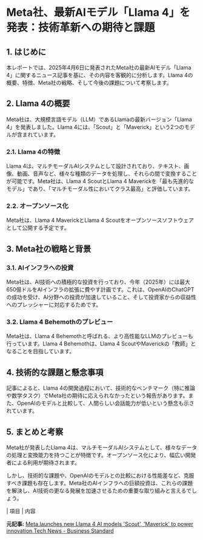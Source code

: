 # Meta社、最新AIモデル「Llama 4」を発表：技術革新への期待と課題

## 1. はじめに

本レポートでは、2025年4月6日に発表されたMeta社の最新AIモデル「Llama 4」に関するニュース記事を基に、その内容を客観的に分析します。Llama 4の概要、特徴、Meta社の戦略、そして今後の課題について考察します。

## 2. Llama 4の概要

Meta社は、大規模言語モデル（LLM）であるLlamaの最新バージョン「Llama 4」を発表しました。Llama 4には、「Scout」と「Maverick」という2つのモデルが含まれています。

### 2.1. Llama 4の特徴

Llama 4は、マルチモーダルAIシステムとして設計されており、テキスト、画像、動画、音声など、様々な種類のデータを処理し、それらの間で変換することが可能です。Meta社は、Llama 4 ScoutとLlama 4 Maverickを「最も先進的なモデル」であり、「マルチモーダル性においてクラス最高」と評価しています。

### 2.2. オープンソース化

Meta社は、Llama 4 MaverickとLlama 4 Scoutをオープンソースソフトウェアとして公開する予定です。

## 3. Meta社の戦略と背景

### 3.1. AIインフラへの投資

Meta社は、AI技術への積極的な投資を行っており、今年（2025年）には最大650億ドルをAIインフラの拡張に費やす計画です。これは、OpenAIのChatGPTの成功を受け、AI分野への投資が加速していること、そして投資家からの収益性へのプレッシャーに対応するためです。

### 3.2. Llama 4 Behemothのプレビュー

Meta社は、Llama 4 Behemothと呼ばれる、より高性能なLLMのプレビューも行っています。Llama 4 Behemothは、Llama 4 ScoutやMaverickの「教師」となることを目指しています。

## 4. 技術的な課題と懸念事項

記事によると、Llama 4の開発過程において、技術的なベンチマーク（特に推論や数学タスク）でMeta社の期待に応えられなかったという報告があります。また、OpenAIのモデルと比較して、人間らしい会話能力が低いという懸念も示されています。

## 5. まとめと考察

Meta社が発表したLlama 4は、マルチモーダルAIシステムとして、様々なデータの処理と変換能力を持つことが特徴です。オープンソース化により、幅広い開発者による利用が期待されます。

しかし、技術的な課題や、OpenAIのモデルとの比較における性能差など、克服すべき課題も存在します。Meta社のAIインフラへの巨額投資は、これらの課題を解決し、AI技術の更なる発展を加速させるための重要な取り組みと言えるでしょう。

| 項目 | 内容 

**元記事:** [Meta launches new Llama 4 AI models 'Scout', 'Maverick' to power innovation Tech News - Business Standard](https://www.business-standard.com/technology/tech-news/meta-launches-new-llama-4-ai-models-scout-maverick-to-power-innovation-125040600081_1.html)